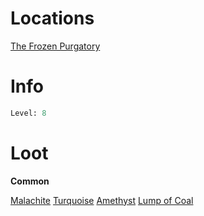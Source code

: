<!-- TITLE: a gem gnasher -->

# Locations
[The Frozen Purgatory](purgatory)

# Info

```perl
Level: 8
```


# Loot

**Common**

[Malachite](malachite)
[Turquoise](turquoise)
[Amethyst](amethyst)
[Lump of Coal](lump-of-coal)